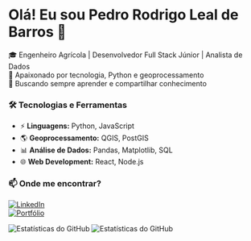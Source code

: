# Olá! Eu sou Pedro Rodrigo Leal de Barros 👋  

🎓 Engenheiro Agrícola | Desenvolvedor Full Stack Júnior | Analista de Dados  
📍 Apaixonado por tecnologia, Python e geoprocessamento  
🚀 Buscando sempre aprender e compartilhar conhecimento  

### 🛠️ Tecnologias e Ferramentas  
- ⚡ **Linguagens:** Python, JavaScript  
- 🌎 **Geoprocessamento:** QGIS, PostGIS  
- 📊 **Análise de Dados:** Pandas, Matplotlib, SQL  
- 🌐 **Web Development:** React, Node.js  

### 📫 Onde me encontrar?  
[![LinkedIn](https://img.shields.io/badge/-LinkedIn-blue?style=flat&logo=Linkedin&logoColor=white)](https://www.linkedin.com/in/pedro-leal-barros/)  
[![Portfólio](https://img.shields.io/badge/-Portfólio-red?style=flat&logo=appveyor)](https://seu-portfolio.com)  

![Estatísticas do GitHub](https://github-readme-stats.vercel.app/api?username=PedroRodrigoLB&show_icons=true&include_all_commits=true&theme=buefy&hide_border=true)
![Estatísticas do GitHub](https://github-readme-stats.vercel.app/api/top-langs/?username=PedroRodrigoLB&layout=compact&theme=buefy&hide_border=true)


